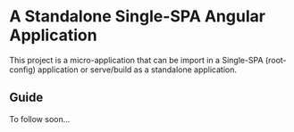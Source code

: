 # A Standalone Single-SPA Angular Application

This project is a micro-application that can be import in a Single-SPA (root-config) application or serve/build as a standalone application.

## Guide

To follow soon...

